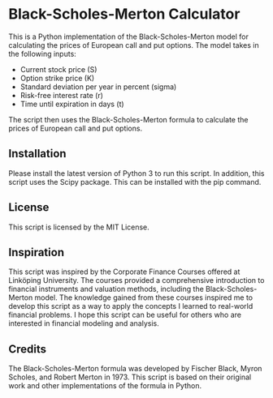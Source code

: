# Black-Scholes-Merton Calculator

This is a Python implementation of the Black-Scholes-Merton model for calculating the prices of European call and put options. The model takes in the following inputs:

- Current stock price (S)
- Option strike price (K)
- Standard deviation per year in percent (sigma)
- Risk-free interest rate (r)
- Time until expiration in days (t)

The script then uses the Black-Scholes-Merton formula to calculate the prices of European call and put options.

## Installation
Please install the latest version of Python 3 to run this script. In addition, this script uses the Scipy package. This can be installed with the pip command.

## License
This script is licensed by the MIT License.

## Inspiration
This script was inspired by the Corporate Finance Courses offered at Linköping University. The courses provided a comprehensive introduction to financial instruments and valuation methods, including the Black-Scholes-Merton model. The knowledge gained from these courses inspired me to develop this script as a way to apply the concepts I learned to real-world financial problems. I hope this script can be useful for others who are interested in financial modeling and analysis.

## Credits
The Black-Scholes-Merton formula was developed by Fischer Black, Myron Scholes, and Robert Merton in 1973. This script is based on their original work and other implementations of the formula in Python.
